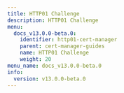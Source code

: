 ```yaml
---
title: HTTP01 Challenge
description: HTTP01 Challenge
menu:
  docs_v13.0.0-beta.0:
    identifier: http01-cert-manager
    parent: cert-manager-guides
    name: HTTP01 Challenge
    weight: 20
menu_name: docs_v13.0.0-beta.0
info:
  version: v13.0.0-beta.0
---
```


